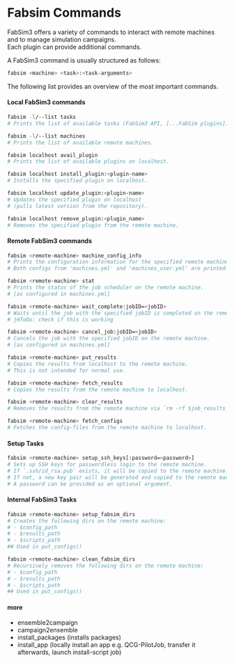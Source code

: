 # Fabsim Commands

FabSim3 offers a variety of commands to interact with remote machines and to manage simulation campaigns.  
Each plugin can provide additional commands.  

A FabSim3 command is usually structured as follows:
```sh
fabsim <machine> <task>:<task-arguments>
```

The following list provides an overview of the most important commands.


#### Local FabSim3 commands

```sh
fabsim -l/--list tasks
# Prints the list of available tasks (FabSim3 API, [...FabSim plugins])
```

```sh
fabsim -l/--list machines
# Prints the list of available remote machines.
```

```sh
fabsim localhost avail_plugin
# Prints the list of available plugins on localhost.
```

```sh
fabsim localhost install_plugin:<plugin-name>
# Installs the specified plugin on localhost.
```

```sh
fabsim localhost update_plugin:<plugin-name>
# Updates the specified plugin on localhost
# (pulls latest version from the repository).
```

```sh
fabsim localhost remove_plugin:<plugin_name>
# Removes the specified plugin from the remote machine.
```


#### Remote FabSim3 commands

```sh
fabsim <remote-machine> machine_config_info
# Prints the configuration information for the specified remote machine.
# Both configs from 'machines.yml' and 'machines_user.yml' are printed.
```

```sh
fabsim <remote-machine> stat
# Prints the status of the job scheduler on the remote machine.
# [as configured in machines.yml]
```

```sh
fabsim <remote-machine> wait_complete:jobID=<jobID>
# Waits until the job with the specified jobID is completed on the remote machine.
# jmToDo: check if this is working
```

```sh
fabsim <remote-machine> cancel_job:jobID=<jobID>
# Cancels the job with the specified jobID on the remote machine.
# [as configured in machines.yml]
```

```sh
fabsim <remote-machine> put_results
# Copies the results from localhost to the remote machine.
# This is not intended for normal use.
```

```sh
fabsim <remote-machine> fetch_results
# Copies the results from the remote machine to localhost.
```

```sh
fabsim <remote-machine> clear_results
# Removes the results from the remote machine via `rm -rf $job_results_contents`.
```

```sh
fabsim <remote-machine> fetch_configs
# Fetches the config-files from the remote machine to localhost.
```


#### Setup Tasks
```sh
fabsim <remote-machine> setup_ssh_keys[:password=<password>]
# Sets up SSH keys for passwordless login to the remote machine.
# If `.ssh/id_rsa.pub` exists, it will be copied to the remote machine.
# If not, a new key pair will be generated and copied to the remote machine.
# A password can be provided as an optional argument.
```


#### Internal FabSim3 Tasks
```sh
fabsim <remote-machine> setup_fabsim_dirs
# Creates the following dirs on the remote machine:
# - $config_path
# - $results_path
# - $scripts_path
## Used in put_configs()
```

```sh
fabsim <remote-machine> clean_fabsim_dirs
# Recursively removes the following dirs on the remote machine:
# - $config_path
# - $results_path
# - $scripts_path
## Used in put_configs()
```

#### more
- ensemble2campaign
- campaign2ensemble
- install_packages (installs packages)
- install_app (locally install an app e.g. QCG-PilotJob, transfer it afterwards, launch install-script job)